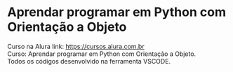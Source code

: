 <h1>Aprendar programar em Python com Orientação a Objeto</h1>

Curso na Alura link: https://cursos.alura.com.br  
Curso: Aprendar programar em Python com Orientação a Objeto.  
Todos os códigos desenvolvido na ferramenta VSCODE.
